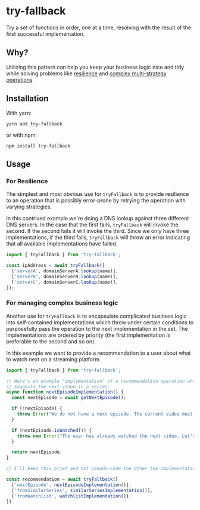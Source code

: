 # try-fallback

Try a set of functions in order, one at a time, resolving with the result of the
first successful implementation.

## Why?

Utilizing this pattern can help you keep your business logic nice and tidy while
solving problems like [resilience](#for-resilience) and [complex multi-strategy
operations](#for-managing-complex-business-logic)

## Installation

With yarn:

```
yarn add try-fallback
```

or with npm:

```
npm install try-fallback
```

## Usage

### For Resilience

The simplest and most obvious use for `tryFallback` is to provide resilience to
an operation that is possibly error-prone by retrying the operation with
varying strategies.

In this contrived example we're doing a DNS lookup against three
different DNS servers. In the case that the first fails, `tryFallback` will
invoke the second. If the second fails it will invoke the third. Since we only
have three implementations, if the third fails, `tryFallback` will throw an
error indicating that all available implementations have failed.

```JavaScript
import { tryFallback } from 'try-fallback';

const ipAddress = await tryFallback([
  ['serverA', domainServerA.lookup(name)],
  ['serverB', domainServerB.lookup(name)],
  ['serverC', domainServerC.lookup(name)],
]);
```

### For managing complex business logic

Another use for `tryFallback` is to encapsulate complicated business logic into
self-contained implementations which throw under certain conditions to
purposefully pass the operation to the next implementation in the set. The
implementations are ordered by priority (the first implementation is
preferable to the second and so on).

In this example we want to provide a recommendation to a user about what to
watch next on a streaming platform.

```JavaScript
import { tryFallback } from 'try-fallback';

// Here's an example "implementation" of a recommendation operation which
// suggests the next video in a series.
async function nextEpisodeImplementation() {
  const nextEpisode = await getNextEpisode();

  if (!nextEpisode) {
    throw Error("We do not have a next episode. The current video must be the last one!");
  }

  if (nextEpisode.isWatched()) {
    throw new Error("The user has already watched the next video. Let's recommend something else.");
  }

  return nextEpisode;
}

// I'll keep this brief and not pseudo-code the other two implementations. Hopefully you get the gist.

const recommendation = await tryFallback([
  ['nextEpisode', nextEpisodeImplementation()],
  ['fromSimilarSeries', similarSeriesImplementation()],
  ['fromWatchlist', watchlistImplementation()],
])
```
